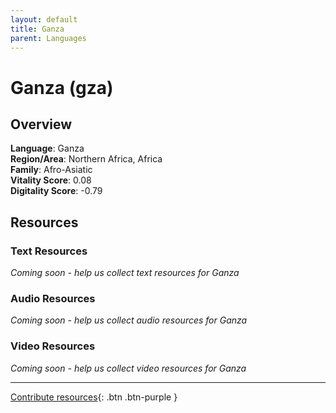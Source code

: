 ```yaml
---
layout: default
title: Ganza
parent: Languages
---
```


# Ganza (gza)

## Overview

**Language**: Ganza  
**Region/Area**: Northern Africa, Africa  
**Family**: Afro-Asiatic  
**Vitality Score**: 0.08  
**Digitality Score**: -0.79  

## Resources

### Text Resources
*Coming soon - help us collect text resources for Ganza*

### Audio Resources
*Coming soon - help us collect audio resources for Ganza*

### Video Resources
*Coming soon - help us collect video resources for Ganza*

---

[Contribute resources](https://fairtrain.github.io/){: .btn .btn-purple }
